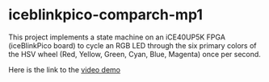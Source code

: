 # iceblinkpico-comparch-mp1
This project implements a state machine on an iCE40UP5K FPGA (iceBlinkPico board) to cycle an RGB LED through the six primary colors of the HSV wheel (Red, Yellow, Green, Cyan, Blue, Magenta) once per second.

Here is the link to the [video demo](https://drive.google.com/file/d/1vRI7gYG0LJ2X8nr-fPzkqm9u0zJxNToa/view?usp=drivesdk)
